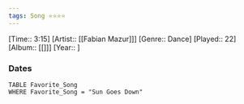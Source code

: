 ```yaml
---
tags: Song ⭐⭐⭐⭐ 
---
```

[Time:: 3:15]
[Artist:: [[Fabian Mazur]]]
[Genre:: Dance]
[Played:: 22]
[Album:: [[]]]
[Year:: ]
### Dates
````dataview
TABLE Favorite_Song
WHERE Favorite_Song = "Sun Goes Down"
````